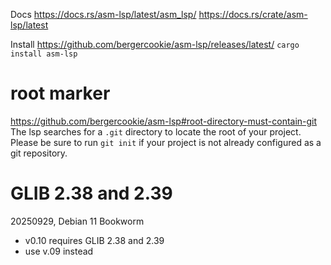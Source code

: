 Docs
https://docs.rs/asm-lsp/latest/asm_lsp/
https://docs.rs/crate/asm-lsp/latest

Install
https://github.com/bergercookie/asm-lsp/releases/latest/
`cargo install asm-lsp`

# root marker
https://github.com/bergercookie/asm-lsp#root-directory-must-contain-git
The lsp searches for a `.git` directory to locate the root of your project. Please be sure to run `git init` if your project is not already configured as a git repository.


# GLIB 2.38 and 2.39
20250929, Debian 11 Bookworm
- v0.10 requires  GLIB 2.38 and 2.39
- use v.09 instead
